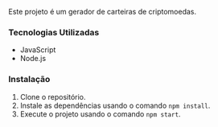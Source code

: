  Este projeto é um gerador de carteiras de criptomoedas.

### Tecnologias Utilizadas
- JavaScript
- Node.js

### Instalação

1. Clone o repositório.
2. Instale as dependências usando o comando `npm install`.
3. Execute o projeto usando o comando `npm start`.
